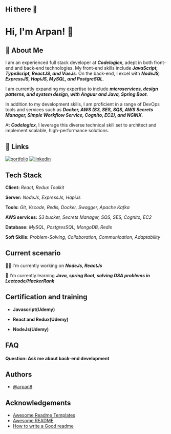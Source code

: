 ## Hi there 👋

<!--
**arpan8/arpan8** is a ✨ _special_ ✨ repository because its `README.md` (this file) appears on your GitHub profile.

Here are some ideas to get you started:

- 🔭 I’m currently working on ...
- 🌱 I’m currently learning ...
- 👯 I’m looking to collaborate on ...
- 🤔 I’m looking for help with ...
- 💬 Ask me about ...
- 📫 How to reach me: ...
- 😄 Pronouns: ...
- ⚡ Fun fact: ...
-->


# Hi, I'm Arpan! 👋


## 🚀 About Me
I am an experienced full stack developer at ***Codelogicx***, adept in both front-end and back-end technologies. My front-end skills include ***JavaScript, TypeScript, ReactJS, and VueJs***. On the back-end, I excel with ***NodeJS, ExpressJS, HapiJS, MySQL, and PostgreSQL***.

I am currently expanding my expertise to include ***microservices, design patterns, and system design, with Anguar and Java, Spring Boot***.

In addition to my development skills, I am proficient in a range of DevOps tools and services such as ***Docker, AWS (S3, SES, SQS, AWS Secrets Manager, Simple Workflow Service, Cognito, EC2), and NGINX***.

At ***Codelogicx***, I leverage this diverse technical skill set to architect and implement scalable, high-performance solutions.

## 🔗 Links
[![portfolio](https://img.shields.io/badge/my_portfolio-000?style=for-the-badge&logo=ko-fi&logoColor=white)](https://arpan8.github.io/)
[![linkedin](https://img.shields.io/badge/linkedin-0A66C2?style=for-the-badge&logo=linkedin&logoColor=white)](https://www.linkedin.com/in/arpan-maji-59579b147/)

## Tech Stack

**Client:** *React, Redux Toolkit*

**Server:** *NodeJs, ExpressJs, HapiJs*

**Tools:** *Git, Vscode, Redis, Docker, Swagger, Apache Kafka*

**AWS services:**  *S3 bucket, Secrets Manager, SQS, SES, Cognito, EC2*

**Database:** *MySQL, PostgresSQL, MongoDB, Redis*

**Soft Skills:** *Problem-Solving, Collaboration, Communication, Adaptability*

## Current scenario
👩‍💻 I'm currently working on ***NodeJs, ReactJs***

🧠 I'm currently learning ***Java, spring Boot, solving DSA problems in Leetcode/HackerRank***

## Certification and training

- **Javascript(Udemy)**

- **React and Redux(Udemy)**

- **NodeJs(Udemy)**


## FAQ

#### Question: Ask me about back-end development

## Authors

- [@arpan8](https://www.github.com/arpan8)


## Acknowledgements

 - [Awesome Readme Templates](https://awesomeopensource.com/project/elangosundar/awesome-README-templates)
 - [Awesome README](https://github.com/matiassingers/awesome-readme)
 - [How to write a Good readme](https://bulldogjob.com/news/449-how-to-write-a-good-readme-for-your-github-project)
